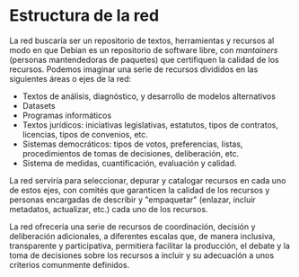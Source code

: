 # Estructura de la red
La red buscaría ser un repositorio de textos, herramientas y recursos al modo en que Debian es un repositorio de software libre, con *mantainers* (personas mantendedoras de paquetes) que certifiquen la calidad de los recursos. Podemos imaginar una serie de recursos divididos en las siguientes áreas o ejes de la red:

* Textos de análisis, diagnóstico, y desarrollo de modelos alternativos
* Datasets
* Programas informáticos
* Textos jurídicos: iniciativas legislativas, estatutos, tipos de contratos, licencias, tipos de convenios, etc.
* Sistemas democráticos: tipos de votos, preferencias, listas, procedimientos de tomas de decisiones, deliberación, etc.
* Sistema de medidas, cuantificación, evaluación y calidad.

La red serviría para seleccionar, depurar y catalogar recursos en cada uno de estos ejes, con comités que garanticen la calidad de los recursos y personas encargadas de describir y "empaquetar" (enlazar, incluir metadatos, actualizar, etc.) cada uno de los recursos.

La red ofrecería una serie de recursos de coordinación, decisión y deliberación adicionales, a diferentes escalas que, de manera inclusiva, transparente y participativa, permitiera facilitar la producción, el debate y la toma de decisiones sobre los recursos a incluir y su adecuación a unos criterios comunmente definidos.